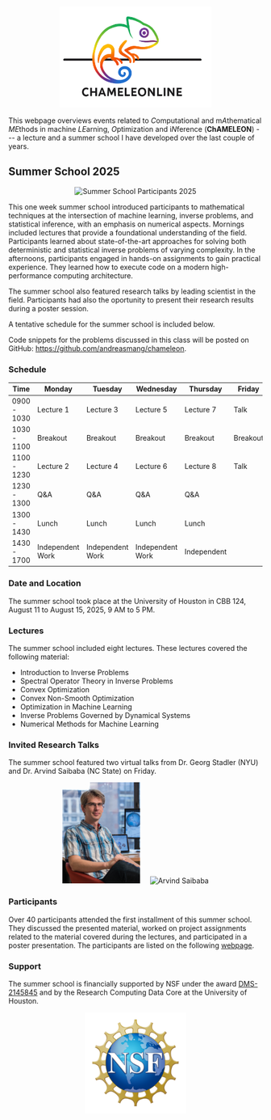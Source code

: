 <p align="center">
<img src="files/logos/chameleonline-logo-transparent.png" alt="ChAMELEONLINE"  width="300"/>
</p>

This webpage overviews events related to *C*omputational and m*A*thematical *ME*thods in machine *LE*arning, *O*ptimization and i*N*ference (**ChAMELEON**) --- a lecture and a summer school I have developed over the last couple of years.



## Summer School 2025

<p align="center">
<img src="files/pics/summer-school-2025-participants.jpeg" alt="Summer School Participants 2025" width="600"/>
</p>


This one week summer school introduced participants to mathematical techniques at the intersection of machine learning, inverse problems, and statistical inference, with an emphasis on numerical aspects. Mornings included lectures that provide a foundational understanding of the field. Participants learned about state-of-the-art approaches for solving both deterministic and statistical inverse problems of varying complexity. In the afternoons, participants engaged in hands-on assignments to gain practical experience. They learned how to execute code on a modern high-performance computing architecture.

The summer school also featured research talks by leading scientist in the field. Participants had also the oportunity to present their research results during a poster session.

A tentative schedule for the summer school is included below. 

Code snippets for the problems discussed in this class will be posted on GitHub: https://github.com/andreasmang/chameleon.


### Schedule

| Time          | Monday           | Tuesday          | Wednesday        | Thursday         | Friday           |
|---------------|------------------|------------------|------------------|------------------|------------------|
| 0900 - 1030   | Lecture 1        | Lecture 3        | Lecture 5        | Lecture 7        | Talk             |
| 1030 - 1100   | Breakout         | Breakout         | Breakout         | Breakout         | Breakout         |
| 1100 - 1230   | Lecture 2        | Lecture 4        | Lecture 6        | Lecture 8        | Talk             |
| 1230 - 1300   | Q&A              | Q&A              | Q&A              | Q&A              |                  |
| 1300 - 1430   | Lunch            | Lunch            | Lunch            | Lunch            |                  |
| 1430 - 1700   | Independent Work | Independent Work | Independent Work | Independent

### Date and Location
The summer school took place at the University of Houston in CBB 124, August 11 to August 15, 2025, 9 AM to 5 PM.

### Lectures

The summer school included eight lectures. These lectures covered the following material: 

* Introduction to Inverse Problems
* Spectral Operator Theory in Inverse Problems
* Convex Optimization
* Convex Non-Smooth Optimization
* Optimization in Machine Learning
* Inverse Problems Governed by Dynamical Systems
* Numerical Methods for Machine Learning 


### Invited Research Talks
The summer school featured two virtual talks from Dr. Georg Stadler (NYU) and Dr. Arvind Saibaba (NC State) on Friday.

<p align="center">
<img src="files/pics/georg-stadler.png" alt="Georg Stadler" height="200"/>
&nbsp;&nbsp;&nbsp;
<img src="files/pics/arvind-saibaba.jped" alt="Arvind Saibaba" height="200"/>
</p>

### Participants

Over 40 participants attended the first installment of this summer school. They discussed the presented material, worked on project assignments related to the material covered during the lectures, and participated in a poster presentation. The participants are listed on the following [webpage](pages/2025-SUMMERSCHOOL.md).


### Support
The summer school is financially supported by NSF under the award [DMS-2145845](https://www.nsf.gov/awardsearch/showAward?AWD_ID=2145845) and by the Research Computing Data Core at the University of Houston.


<p align="center">
<img src="files/logos/nsf-logo.png" alt="NSF" width="200"/>
</p>
